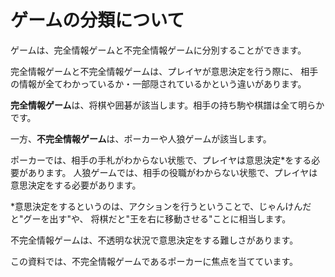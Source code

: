 # ゲームの分類について

ゲームは、完全情報ゲームと不完全情報ゲームに分別することができます。

完全情報ゲームと不完全情報ゲームは、プレイヤが意思決定を行う際に、
相手の情報が全てわかっているか・一部隠されているかという違いがあります。

**完全情報ゲーム**は、将棋や囲碁が該当します。相手の持ち駒や棋譜は全て明らかです。

一方、**不完全情報ゲーム**は、ポーカーや人狼ゲームが該当します。

ポーカーでは、相手の手札がわからない状態で、プレイヤは意思決定\*をする必要があります。
人狼ゲームでは、相手の役職がわからない状態で、プレイヤは意思決定をする必要があります。

\*意思決定をするというのは、アクションを行うということで、じゃんけんだと"グーを出す"や、
将棋だと"王を右に移動させる"ことに相当します。

不完全情報ゲームは、不透明な状況で意思決定をする難しさがあります。

この資料では、不完全情報ゲームであるポーカーに焦点を当てています。

